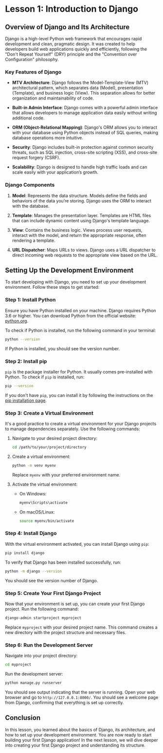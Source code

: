 # Lesson 1: Introduction to Django

## Overview of Django and Its Architecture

Django is a high-level Python web framework that encourages rapid development and clean, pragmatic design. It was created to help developers build web applications quickly and efficiently, following the "Don't Repeat Yourself" (DRY) principle and the "Convention over Configuration" philosophy.

### Key Features of Django

- **MTV Architecture**: Django follows the Model-Template-View (MTV) architectural pattern, which separates data (Model), presentation (Template), and business logic (View). This separation allows for better organization and maintainability of code.
  
- **Built-in Admin Interface**: Django comes with a powerful admin interface that allows developers to manage application data easily without writing additional code.

- **ORM (Object-Relational Mapping)**: Django's ORM allows you to interact with your database using Python objects instead of SQL queries, making database operations more intuitive.

- **Security**: Django includes built-in protection against common security threats, such as SQL injection, cross-site scripting (XSS), and cross-site request forgery (CSRF).

- **Scalability**: Django is designed to handle high traffic loads and can scale easily with your application’s growth.

### Django Components

1. **Model**: Represents the data structure. Models define the fields and behaviors of the data you’re storing. Django uses the ORM to interact with the database.
  
2. **Template**: Manages the presentation layer. Templates are HTML files that can include dynamic content using Django's template language.

3. **View**: Contains the business logic. Views process user requests, interact with the model, and return the appropriate response, often rendering a template.

4. **URL Dispatcher**: Maps URLs to views. Django uses a URL dispatcher to direct incoming web requests to the appropriate view based on the URL.

## Setting Up the Development Environment

To start developing with Django, you need to set up your development environment. Follow these steps to get started:

### Step 1: Install Python

Ensure you have Python installed on your machine. Django requires Python 3.6 or higher. You can download Python from the official website: [python.org](https://www.python.org/downloads/).

To check if Python is installed, run the following command in your terminal:

```bash
python --version
```

If Python is installed, you should see the version number.

### Step 2: Install pip

`pip` is the package installer for Python. It usually comes pre-installed with Python. To check if `pip` is installed, run:

```bash
pip --version
```

If you don't have `pip`, you can install it by following the instructions on the [pip installation page](https://pip.pypa.io/en/stable/installation/).

### Step 3: Create a Virtual Environment

It's a good practice to create a virtual environment for your Django projects to manage dependencies separately. Use the following commands:

1. Navigate to your desired project directory:

   ```bash
   cd /path/to/your/project/directory
   ```

2. Create a virtual environment:

   ```bash
   python -m venv myenv
   ```

   Replace `myenv` with your preferred environment name.

3. Activate the virtual environment:

   - On Windows:

     ```bash
     myenv\Scripts\activate
     ```

   - On macOS/Linux:

     ```bash
     source myenv/bin/activate
     ```

### Step 4: Install Django

With the virtual environment activated, you can install Django using `pip`:

```bash
pip install django
```

To verify that Django has been installed successfully, run:

```bash
python -m django --version
```

You should see the version number of Django.

### Step 5: Create Your First Django Project

Now that your environment is set up, you can create your first Django project. Run the following command:

```bash
django-admin startproject myproject
```

Replace `myproject` with your desired project name. This command creates a new directory with the project structure and necessary files.

### Step 6: Run the Development Server

Navigate into your project directory:

```bash
cd myproject
```

Run the development server:

```bash
python manage.py runserver
```

You should see output indicating that the server is running. Open your web browser and go to `http://127.0.0.1:8000/`. You should see a welcome page from Django, confirming that everything is set up correctly.

## Conclusion

In this lesson, you learned about the basics of Django, its architecture, and how to set up your development environment. You are now ready to start building your first Django application! In the next lesson, we will dive deeper into creating your first Django project and understanding its structure.